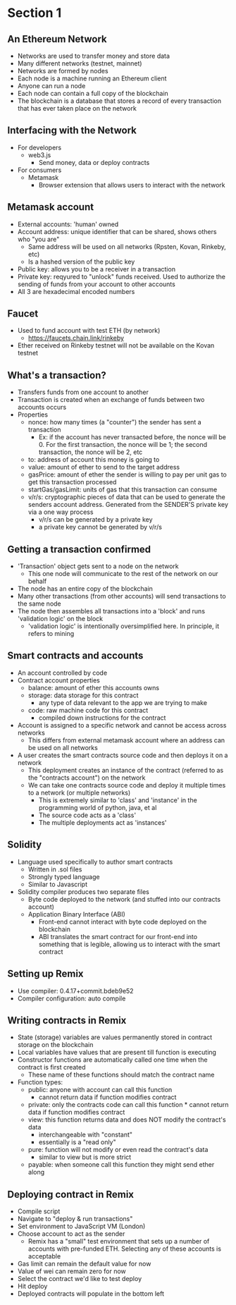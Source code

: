 # Section 1

## An Ethereum Network
* Networks are used to transfer money and store data
* Many different networks (testnet, mainnet)
* Networks are formed by nodes
* Each node is a machine running an Ethereum client
* Anyone can run a node
* Each node can contain a full copy of the blockchain
* The blockchain is a database that stores a record of every transaction that has ever taken place on the network

## Interfacing with the Network
* For developers
    * web3.js
        * Send money, data or deploy contracts
* For consumers
    * Metamask
        * Browser extension that allows users to interact with the network

## Metamask account
* External accounts: 'human' owned
* Account address: unique identifier that can be shared, shows others who "you are"
    * Same address will be used on all networks (Rpsten, Kovan, Rinkeby, etc)
    * Is a hashed version of the public key
* Public key: allows you to be a receiver in a transaction
* Private key: reqyured to "unlock" funds received. Used to authorize the sending of funds from your account to other accounts
* All 3 are hexadecimal encoded numbers

## Faucet
* Used to fund account with test ETH (by network)
    * https://faucets.chain.link/rinkeby
* Ether received on Rinkeby testnet will not be available on the Kovan testnet

## What's a transaction?
* Transfers funds from one account to another
* Transaction is created when an exchange of funds between two accounts occurs
* Properties
    * nonce: how many times (a "counter") the sender has sent a transaction
        * Ex: if the account has never transacted before, the nonce will be 0. For the first transaction, the nonce will be 1; the second transaction, the nonce will be 2, etc
    * to: address of account this money is going to
    * value: amount of ether to send to the target address
    * gasPrice: amount of ether the sender is willing to pay per unit gas to get this transaction processed
    * startGas/gasLimit: units of gas that this transaction can consume
    * v/r/s: cryptographic pieces of data that can be used to generate the senders account address. Generated from the SENDER'S private key via a one way process
        * v/r/s can be generated by a private key
        * a private key cannot be generated by v/r/s
    
## Getting a transaction confirmed
* 'Transaction' object gets sent to a node on the network
    * This one node will communicate to the rest of the network on our behalf
* The node has an entire copy of the blockchain
* Many other transactions (from other accounts) will send transactions to the same node
* The node then assembles all transactions into a 'block' and runs 'validation logic' on the block
    * 'validation logic' is intentionally oversimplified here. In principle, it refers to mining

## Smart contracts and accounts
* An account controlled by code
* Contract account properties
    * balance: amount of ether this accounts owns
    * storage: data storage for this contract
        * any type of data relevant to the app we are trying to make
    * code: raw machine code for this contract
        * compiled down instructions for the contract
* Account is assigned to a specific network and cannot be access across networks
    * This differs from external metamask account where an address can be used on all networks
* A user creates the smart contracts source code and then deploys it on a network
    * This deployment creates an instance of the contract (referred to as the "contracts account") on the network
    * We can take one contracts source code and deploy it multiple times to a network (or multiple networks)
        * This is extremely similar to 'class' and 'instance' in the programming world of python, java, et al
        * The source code acts as a 'class'
        * The multiple deployments act as 'instances'

## Solidity
* Language used specifically to author smart contracts
    * Written in .sol files
    * Strongly typed language
    * Similar to Javascript
* Solidity compiler produces two separate files
    * Byte code deployed to the network (and stuffed into our contracts account)
    * Application Binary Interface (ABI)
        * Front-end cannot interact with byte code deployed on the blockchain
        * ABI translates the smart contract for our front-end into something that is legible, allowing us to interact with the smart contract

## Setting up Remix
* Use compiler: 0.4.17+commit.bdeb9e52
* Compiler configuration: auto compile

## Writing contracts in Remix
* State (storage) variables are values permanently stored in contract storage on the blockchain
* Local variables have values that are present till function is executing
* Constructor functions are automatically called one time when the contract is first created
    * These name of these functions should match the contract name
* Function types:
    * public: anyone with account can call this function
        * cannot return data if function modifies contract
    * private: only the contracts code can call this function
            * cannot return data if function modifies contract
    * view: this function returns data and does NOT modify the contract's data
        * interchangeable with "constant"
        * essentially is a "read only"
    * pure: function will not modify or even read the contract's data
        * similar to view but is more strict
    * payable: when someone call this function they might send ether along

## Deploying contract in Remix
* Compile script
* Navigate to "deploy & run transactions"
* Set environment to JavaScript VM (London)
* Choose account to act as the sender
    * Remix has a "small" test environment that sets up a number of accounts with pre-funded ETH. Selecting any of these accounts is acceptable
* Gas limit can remain the default value for now
* Value of wei can remain zero for now
* Select the contract we'd like to test deploy
* Hit deploy
* Deployed contracts will populate in the bottom left





